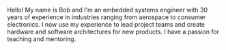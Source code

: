 Hello!  My name is Bob and I'm an embedded systems engineer with 30 years of experience in industries ranging from aerospace to consumer electronics.
I now use my experience to lead project teams and create hardware and software architectures for new products. I have a passion for teaching and mentoring.

